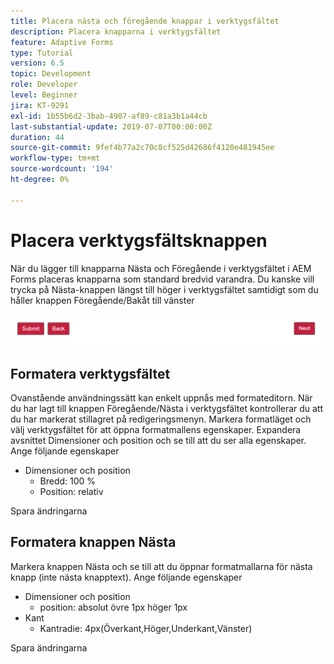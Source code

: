 ```yaml
---
title: Placera nästa och föregående knappar i verktygsfältet
description: Placera knapparna i verktygsfältet
feature: Adaptive Forms
type: Tutorial
version: 6.5
topic: Development
role: Developer
level: Beginner
jira: KT-9291
exl-id: 1b55b6d2-3bab-4907-af89-c81a3b1a44cb
last-substantial-update: 2019-07-07T00:00:00Z
duration: 44
source-git-commit: 9fef4b77a2c70c8cf525d42686f4120e481945ee
workflow-type: tm+mt
source-wordcount: '194'
ht-degree: 0%

---
```


# Placera verktygsfältsknappen

När du lägger till knapparna Nästa och Föregående i verktygsfältet i AEM Forms placeras knapparna som standard bredvid varandra. Du kanske vill trycka på Nästa-knappen längst till höger i verktygsfältet samtidigt som du håller knappen Föregående/Bakåt till vänster

![verktygsfältsavstånd](assets/toolbar-spacing.png)


## Formatera verktygsfältet

Ovanstående användningssätt kan enkelt uppnås med formateditorn. När du har lagt till knappen Föregående/Nästa i verktygsfältet kontrollerar du att du har markerat stillagret på redigeringsmenyn. Markera formatläget och välj verktygsfältet för att öppna formatmallens egenskaper. Expandera avsnittet Dimensioner och position och se till att du ser alla egenskaper. Ange följande egenskaper
* Dimensioner och position
   * Bredd: 100 %
   * Position: relativ

Spara ändringarna

## Formatera knappen Nästa

Markera knappen Nästa och se till att du öppnar formatmallarna för nästa knapp (inte nästa knapptext). Ange följande egenskaper
* Dimensioner och position
   * position: absolut övre 1px höger 1px
* Kant
   * Kantradie: 4px(Överkant,Höger,Underkant,Vänster)

Spara ändringarna
